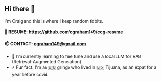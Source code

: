## Hi there 👋

I'm Craig and this is where I keep random tidbits.

#### 📄 RESUME: https://github.com/cgraham149/ccg-resume
#### 📫 CONTACT: cgraham149@gmail.com

- 🤔 I’m currently learning to fine tune and use a local LLM for RAG (Retrieval-Augmented Generation).
- ⚡ Fun fact: I'm an 🇺🇸 gringo who lived in 🇲🇽 Tijuana, as an expat for a year before covid.

